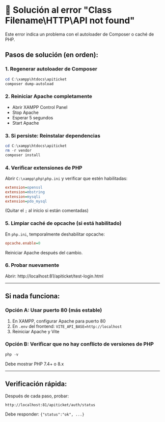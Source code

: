 # 🔧 Solución al error "Class Filename\HTTP\API not found"

Este error indica un problema con el autoloader de Composer o caché de PHP.

## Pasos de solución (en orden):

### 1. Regenerar autoloader de Composer
```powershell
cd C:\xampp\htdocs\apiticket
composer dump-autoload
```

### 2. Reiniciar Apache completamente
- Abrir XAMPP Control Panel
- Stop Apache
- Esperar 5 segundos
- Start Apache

### 3. Si persiste: Reinstalar dependencias
```powershell
cd C:\xampp\htdocs\apiticket
rm -r vendor
composer install
```

### 4. Verificar extensiones de PHP
Abrir `C:\xampp\php\php.ini` y verificar que estén habilitadas:
```ini
extension=openssl
extension=mbstring
extension=mysqli
extension=pdo_mysql
```
(Quitar el `;` al inicio si están comentadas)

### 5. Limpiar caché de opcache (si está habilitado)
En `php.ini`, temporalmente deshabilitar opcache:
```ini
opcache.enable=0
```
Reiniciar Apache después del cambio.

### 6. Probar nuevamente
Abrir: http://localhost:81/apiticket/test-login.html

---

## Si nada funciona:

### Opción A: Usar puerto 80 (más estable)
1. En XAMPP, configurar Apache para puerto 80
2. En `.env` del frontend: `VITE_API_BASE=http://localhost`
3. Reiniciar Apache y Vite

### Opción B: Verificar que no hay conflicto de versiones de PHP
```powershell
php -v
```
Debe mostrar PHP 7.4+ o 8.x

---

## Verificación rápida:
Después de cada paso, probar:
```
http://localhost:81/apiticket/auth/status
```
Debe responder: `{"status":"ok", ...}`
